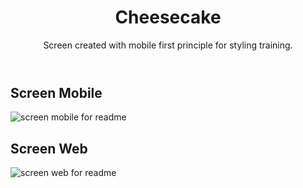 <!DOCTYPE html>
<html lang="pt-BR">
<head>
  <meta charset="UTF-8">
  <meta name="viewport" content="width=device-width, initial-scale=1.0">
</head>
<body>
  <header>
    <h1>Cheesecake</h1>
    <p>
      Screen created with mobile first principle for styling training.
    </p>
  </header>

  <section>
    <h2>Screen Mobile</h2>
    <img src="img/mobile.screen.png" alt="screen mobile for readme">
  </section>
  
  <section>
    <h2>Screen Web</h2>
    <img src="img/web.screen.png" alt="screen web for readme">
  </section>
